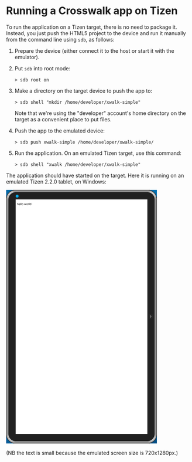 # Running a Crosswalk app on Tizen

To run the application on a Tizen target, there is no need to package it. Instead, you just push the HTML5 project to the device and run it manually from the command line using `sdb`, as follows:

1.  Prepare the device (either connect it to the host or start it with the emulator).

2.  Put `sdb` into root mode:

        > sdb root on

3.  Make a directory on the target device to push the app to:

        > sdb shell "mkdir /home/developer/xwalk-simple"

    Note that we're using the "developer" account's home directory on the target as a convenient place to put files.

4.  Push the app to the emulated device:

        > sdb push xwalk-simple /home/developer/xwalk-simple/

5.  Run the application. On an emulated Tizen target, use this command:

        > sdb shell "xwalk /home/developer/xwalk-simple"

The application should have started on the target. Here it is running on an emulated Tizen 2.2.0 tablet, on Windows:

<img src="assets/xwalk-simple-on-tizen.png">

(NB the text is small because the emulated screen size is 720x1280px.)
